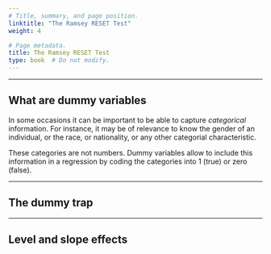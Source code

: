 ```yaml
---
# Title, summary, and page position.
linktitle: "The Ramsey RESET Test"
weight: 4

# Page metadata.
title: The Ramsey RESET Test
type: book  # Do not modify.
---
```




---

## What are dummy variables

In some occasions it can be important to be able to capture *categorical* information. For instance, it may be of relevance to know the gender of an individual, or the race, or nationality, or any other categorial characteristic.

These categories are not numbers. Dummy variables allow to include this information in a regression by coding the categories into 1 (true) or zero (false).

---

## The dummy trap

---

## Level and slope effects



